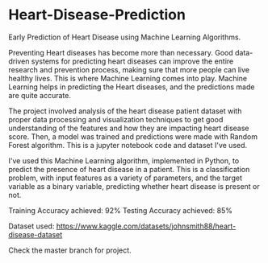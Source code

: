 # Heart-Disease-Prediction
Early Prediction of Heart Disease using Machine Learning Algorithms.

Preventing Heart diseases has become more than necessary. Good data-driven systems for predicting heart diseases can improve the entire research and prevention process, making sure that more people can live healthy lives. This is where Machine Learning comes into play. Machine Learning helps in predicting the Heart diseases, and the predictions made are quite accurate.

The project involved analysis of the heart disease patient dataset with proper data processing and visualization techniques to get good understanding of the features and how they are impacting heart disease score. Then, a model was trained and predictions were made with Random Forest algorithm. This is a jupyter notebook code and dataset I've used.

I've used this Machine Learning algorithm, implemented in Python, to predict the presence of heart disease in a patient. This is a classification problem, with input features as a variety of parameters, and the target variable as a binary variable, predicting whether heart disease is present or not.

Training Accuracy achieved: 92% 
Testing Accuracy achieved: 85% 

Dataset used: https://www.kaggle.com/datasets/johnsmith88/heart-disease-dataset

Check the master branch for project. 
